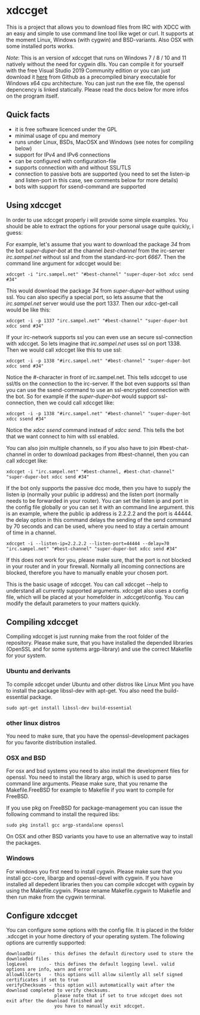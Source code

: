 # xdccget
This is a project that allows you to download files from IRC with XDCC with an easy and simple to use command line tool
like wget or curl. It supports at the moment Linux, Windows (with cygwin) and BSD-variants. Also OSX with some installed
ports works.

*Note*: This is an version of xdccget that runs on Windows 7 / 8 / 10 and 11 natively without the need for cygwin dlls. You can 
compile it for yourself with the free Visual Studio 2019 Community edition or you can just download it [here](https://github.com/TheBurningDust/xdccget-for-windows/releases/tag/1.6) from Github as a precompiled
binary executable for Windows x64 cpu architecture. You can just run the exe file, the openssl depencency is linked statically. Please
read the docs below for more infos on the program itself.

## Quick facts
* it is free software licenced under the GPL
* minimal usage of cpu and memory
* runs under Linux, BSDs, MacOSX and Windows (see notes for compiling below)
* support for IPv4 and IPv6 connections
* can be configured with configuration-file
* supports connection with and without SSL/TLS
* connection to passive bots are supported (you need to set the listen-ip and listen-port in this case, see comments below for more details)
* bots with support for ssend-command are supported

## Using xdccget
In order to use xdccget properly i will provide some simple examples. You should be able to extract 
the options for your personal usage quite quickly, i guess:

For example, let's assume that you want to download the package *34* from the bot *super-duper-bot*
at the channel *best-channel* from the irc-server
*irc.sampel.net* without ssl and from the standard-irc-port *6667*. 
Then the command line argument for xdccget would be:

``` 
xdccget -i "irc.sampel.net" "#best-channel" "super-duper-bot xdcc send #34"
``` 

This would download the package *34* from *super-duper-bot* without using ssl. You can also specifiy a 
special port, so lets assume that the *irc.sampel.net* server would use the port 1337. Then our xdcc-get-call would
be like this:

``` 
xdccget -i -p 1337 "irc.sampel.net" "#best-channel" "super-duper-bot xdcc send #34"
``` 

If your irc-network supports ssl you can even use an secure ssl-connection with xdccget. So lets imagine that 
*irc.sampel.net* uses ssl on port 1338. Then we would call xdccget like this to use ssl:

``` 
xdccget -i -p 1338 "#irc.sampel.net" "#best-channel" "super-duper-bot xdcc send #34"
``` 

Notice the #-character in front of irc.sampel.net. This tells xdccget to use ssl/tls on the connection to the irc-server.
If the bot even supports ssl than you can use the ssend-command to use an ssl-encrypted connection with the bot.
So for example if the *super-duper-bot* would support ssl-connection, then we could call xdccget like:

``` 
xdccget -i -p 1338 "#irc.sampel.net" "#best-channel" "super-duper-bot xdcc ssend #34"
``` 

Notice the *xdcc ssend* command instead of *xdcc send*. This tells the bot that we want connect to him with ssl 
enabled.

You can also join multiple channels, so if you also have to join #best-chat-channel in order to download packages from #best-channel, then you can call xdccget like:

``` 
xdccget -i "irc.sampel.net" "#best-channel, #best-chat-channel" "super-duper-bot xdcc send #34"
``` 

If the bot only supports the passive dcc mode, then you have to supply the listen ip (normally your public ip address) and the listen port (normally needs to be forwarded in your router). You can set the listen ip and port in the config file globally or you can set it with an command line argument. this is an example, where the public ip address is 2.2.2.2 and the port is 44444. the delay option in this command delays the sending of the send command by 70 seconds  and can be used, where you need to stay a certain amount of time in a channel.

``` 
xdccget -i --listen-ip=2.2.2.2 --listen-port=44444 --delay=70 "irc.sampel.net" "#best-channel" "super-duper-bot xdcc send #34"
``` 

If this does not work for you, please make sure, that the port is not blocked in your router and in your firewall. Normally all incoming connections are blocked, therefore you have to manually enable your chosen port.

This is the basic usage of xdccget. You can call xdccget --help to understand all currently supported arguments.
xdccget also uses a config file, which will be placed at your homefolder in .xdccget/config. You can modify
the default parameters to your matters quickly.

## Compiling xdccget
Compiling xdccget is just running make from the root folder of the repository. Please make sure, that you have installed
the depended libraries (OpenSSL and for some systems argp-library) and use the correct Makefile for your system.

### Ubuntu and derivants
To compile xdccget under Ubuntu and other distros like Linux Mint you have to install the package libssl-dev with apt-get.
You also need the build-essential package. 

```
sudo apt-get install libssl-dev build-essential
```

### other linux distros
You need to make sure, that you have the openssl-development packages for you favorite distribution installed.

### OSX and BSD
For osx and bsd systems you need to also install the development files for openssl. You need to install
the library argp, which is used to parse command line arguments. Please make sure, that you rename the Makefile.FreeBSD
for example to Makefile if you want to compile for FreeBSD.

If you use pkg on FreeBSD for package-management you can issue the following command to install the required libs:

```
sudo pkg install gcc argp-standalone openssl
```

On OSX and other BSD variants you have to use an alternative way to install the packages.

### Windows
For windows you first need to install cygwin. Please make sure that you install gcc-core, libargp and openssl-devel with
cygwin. If you have installed all depedent libraries then you can compile xdccget with cygwin by using the Makefile.cygwin.
Please rename Makefile.cygwin to Makefile and then run make from the cygwin terminal.

## Configure xdccget
You can configure some options with the config file. It is placed in the folder .xdccget in your home directory of your operating system. The following options are currently supported:

``` 
downloadDir     - this defines the default directory used to store the downloaded files
logLevel        - this defines the default logging level. valid options are info, warn and error
allowAllCerts   - this options will allow silently all self signed certificates if set to true
verifyChecksums - this option will automatically wait after the download completed to verify checksums. 
                  please note that if set to true xdccget does not exit after the download finished and 
                  you have to manually exit xdccget.
```
